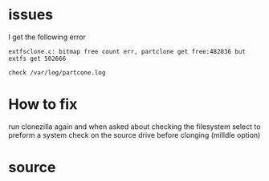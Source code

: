 # issues

I get the following error

```
extfsclone.c: bitmap free count err, partclone get free:482036 but extfs get 502666

check /var/log/partcone.log
```
# How to fix

run clonezilla again and when asked about checking the filesystem select to preform a system check on the source drive before clonging (milldle option)

# source
